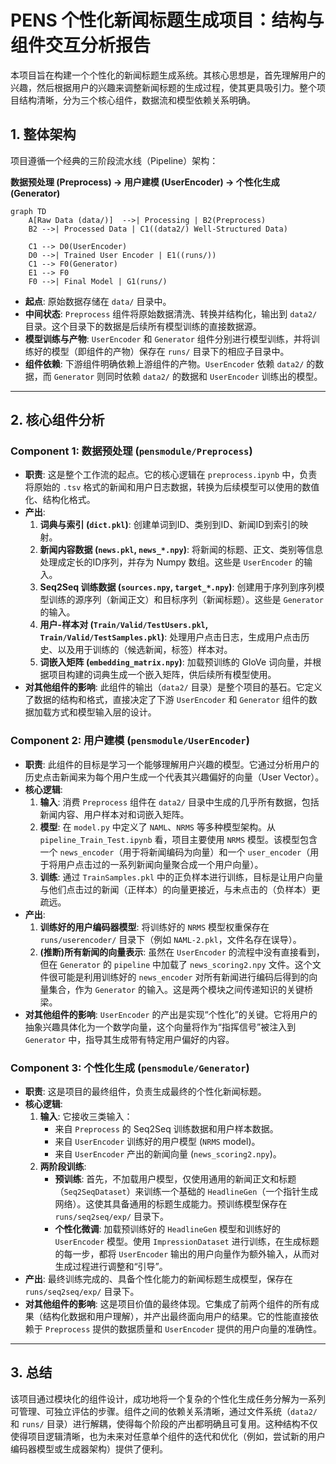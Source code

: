 
# PENS 个性化新闻标题生成项目：结构与组件交互分析报告

本项目旨在构建一个个性化的新闻标题生成系统。其核心思想是，首先理解用户的兴趣，然后根据用户的兴趣来调整新闻标题的生成过程，使其更具吸引力。整个项目结构清晰，分为三个核心组件，数据流和模型依赖关系明确。

## 1. 整体架构

项目遵循一个经典的三阶段流水线（Pipeline）架构：

**数据预处理 (Preprocess) -> 用户建模 (UserEncoder) -> 个性化生成 (Generator)**

```mermaid
graph TD
    A[Raw Data (data/)]  -->| Processing | B2(Preprocess)
    B2 -->| Processed Data | C1((data2/) Well-Structured Data)

    C1 --> D0(UserEncoder)
    D0 -->| Trained User Encoder | E1((runs/))
    C1 --> F0(Generator)
    E1 --> F0
    F0 -->| Final Model | G1(runs/)
```

*   **起点**: 原始数据存储在 `data/` 目录中。
*   **中间状态**: `Preprocess` 组件将原始数据清洗、转换并结构化，输出到 `data2/` 目录。这个目录下的数据是后续所有模型训练的直接数据源。
*   **模型训练与产物**: `UserEncoder` 和 `Generator` 组件分别进行模型训练，并将训练好的模型（即组件的产物）保存在 `runs/` 目录下的相应子目录中。
*   **组件依赖**: 下游组件明确依赖上游组件的产物。`UserEncoder` 依赖 `data2/` 的数据，而 `Generator` 则同时依赖 `data2/` 的数据和 `UserEncoder` 训练出的模型。

---

## 2. 核心组件分析

### Component 1: 数据预处理 (`pensmodule/Preprocess`)

*   **职责**: 这是整个工作流的起点。它的核心逻辑在 `preprocess.ipynb` 中，负责将原始的 `.tsv` 格式的新闻和用户日志数据，转换为后续模型可以使用的数值化、结构化格式。
*   **产出**:
    1.  **词典与索引 (`dict.pkl`)**: 创建单词到ID、类别到ID、新闻ID到索引的映射。
    2.  **新闻内容数据 (`news.pkl`, `news_*.npy`)**: 将新闻的标题、正文、类别等信息处理成定长的ID序列，并存为 Numpy 数组。这些是 `UserEncoder` 的输入。
    3.  **Seq2Seq 训练数据 (`sources.npy`, `target_*.npy`)**: 创建用于序列到序列模型训练的源序列（新闻正文）和目标序列（新闻标题）。这些是 `Generator` 的输入。
    4.  **用户-样本对 (`Train/Valid/TestUsers.pkl`, `Train/Valid/TestSamples.pkl`)**: 处理用户点击日志，生成用户点击历史、以及用于训练的（候选新闻，标签）样本对。
    5.  **词嵌入矩阵 (`embedding_matrix.npy`)**: 加载预训练的 GloVe 词向量，并根据项目构建的词典生成一个嵌入矩阵，供后续所有模型使用。
*   **对其他组件的影响**: 此组件的输出（`data2/` 目录）是整个项目的基石。它定义了数据的结构和格式，直接决定了下游 `UserEncoder` 和 `Generator` 组件的数据加载方式和模型输入层的设计。

### Component 2: 用户建模 (`pensmodule/UserEncoder`)

*   **职责**: 此组件的目标是学习一个能够理解用户兴趣的模型。它通过分析用户的历史点击新闻来为每个用户生成一个代表其兴趣偏好的向量（User Vector）。
*   **核心逻辑**:
    1.  **输入**: 消费 `Preprocess` 组件在 `data2/` 目录中生成的几乎所有数据，包括新闻内容、用户样本对和词嵌入矩阵。
    2.  **模型**: 在 `model.py` 中定义了 `NAML`、`NRMS` 等多种模型架构。从 `pipeline_Train_Test.ipynb` 看，项目主要使用 `NRMS` 模型。该模型包含一个 `news_encoder`（用于将新闻编码为向量）和一个 `user_encoder`（用于将用户点击过的一系列新闻向量聚合成一个用户向量）。
    3.  **训练**: 通过 `TrainSamples.pkl` 中的正负样本进行训练，目标是让用户向量与他们点击过的新闻（正样本）的向量更接近，与未点击的（负样本）更疏远。
*   **产出**:
    1.  **训练好的用户编码器模型**: 将训练好的 `NRMS` 模型权重保存在 `runs/userencoder/` 目录下（例如 `NAML-2.pkl`，文件名存在误导）。
    2.  **(推断)所有新闻的向量表示**: 虽然在 `UserEncoder` 的流程中没有直接看到，但在 `Generator` 的 `pipeline` 中加载了 `news_scoring2.npy` 文件。这个文件很可能是利用训练好的 `news_encoder` 对所有新闻进行编码后得到的向量集合，作为 `Generator` 的输入。这是两个模块之间传递知识的关键桥梁。
*   **对其他组件的影响**: `UserEncoder` 的产出是实现“个性化”的关键。它将用户的抽象兴趣具体化为一个数学向量，这个向量将作为“指挥信号”被注入到 `Generator` 中，指导其生成带有特定用户偏好的内容。

### Component 3: 个性化生成 (`pensmodule/Generator`)

*   **职责**: 这是项目的最终组件，负责生成最终的个性化新闻标题。
*   **核心逻辑**:
    1.  **输入**: 它接收三类输入：
        *   来自 `Preprocess` 的 Seq2Seq 训练数据和用户样本数据。
        *   来自 `UserEncoder` 训练好的用户模型 (`NRMS` model)。
        *   来自 `UserEncoder` 产出的新闻向量 (`news_scoring2.npy`)。
    2.  **两阶段训练**:
        *   **预训练**: 首先，不加载用户模型，仅使用通用的新闻正文和标题（`Seq2SeqDataset`）来训练一个基础的 `HeadlineGen`（一个指针生成网络）。这使其具备通用的标题生成能力。预训练模型保存在 `runs/seq2seq/exp/` 目录下。
        *   **个性化微调**: 加载预训练好的 `HeadlineGen` 模型和训练好的 `UserEncoder` 模型。使用 `ImpressionDataset` 进行训练，在生成标题的每一步，都将 `UserEncoder` 输出的用户向量作为额外输入，从而对生成过程进行调整和“引导”。
*   **产出**: 最终训练完成的、具备个性化能力的新闻标题生成模型，保存在 `runs/seq2seq/exp/` 目录下。
*   **对其他组件的影响**: 这是项目价值的最终体现。它集成了前两个组件的所有成果（结构化数据和用户理解），并产出最终面向用户的结果。它的性能直接依赖于 `Preprocess` 提供的数据质量和 `UserEncoder` 提供的用户向量的准确性。

---

## 3. 总结

该项目通过模块化的组件设计，成功地将一个复杂的个性化生成任务分解为一系列可管理、可独立评估的步骤。组件之间的依赖关系清晰，通过文件系统（`data2/` 和 `runs/` 目录）进行解耦，使得每个阶段的产出都明确且可复用。这种结构不仅使得项目逻辑清晰，也为未来对任意单个组件的迭代和优化（例如，尝试新的用户编码器模型或生成器架构）提供了便利。
